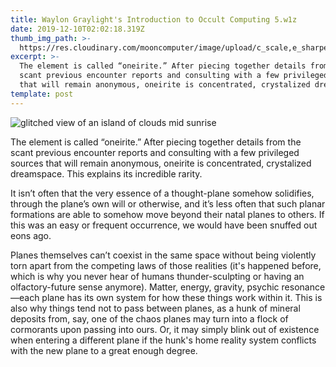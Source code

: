 ```yaml
---
title: Waylon Graylight's Introduction to Occult Computing 5.w1z
date: 2019-12-10T02:02:18.319Z
thumb_img_path: >-
  https://res.cloudinary.com/mooncomputer/image/upload/c_scale,e_sharpen:100,h_300,q_auto:best/v1575943367/Moon%20Computer%20Blog/W1Z/Waylon%20Graylight/waylon-graylight-occult-compute-5--igor-kasalovic-xvcBxlOp8LM-unsplash--glitched-2.jpg
excerpt: >-
  The element is called “oneirite.” After piecing together details from the
  scant previous encounter reports and consulting with a few privileged sources
  that will remain anonymous, oneirite is concentrated, crystalized dreamspace.
template: post
---
```

![glitched view of an island of clouds mid sunrise](https://res.cloudinary.com/mooncomputer/image/upload/c_scale,e_sharpen:100,h_800,q_auto:best/v1575943367/Moon%20Computer%20Blog/W1Z/Waylon%20Graylight/waylon-graylight-occult-compute-5--igor-kasalovic-xvcBxlOp8LM-unsplash--glitched-2.jpg "Waylon Graylight's Introduction to Occult Computing 5")

The element is called “oneirite.” After piecing together details from the scant previous encounter reports and consulting with a few privileged sources that will remain anonymous, oneirite is concentrated, crystalized dreamspace. This explains its incredible rarity.

It isn’t often that the very essence of a thought-plane somehow solidifies, through the plane’s own will or otherwise, and it’s less often that such planar formations are able to somehow move beyond their natal planes to others. If this was an easy or frequent occurrence, we would have been snuffed out eons ago. 

Planes themselves can’t coexist in the same space without being violently torn apart from the competing laws of those realities (it's happened before, which is why you never hear of humans thunder-sculpting or having an olfactory-future sense anymore). Matter, energy, gravity, psychic resonance—each plane has its own system for how these things work within it. This is also why things tend not to pass between planes, as a hunk of mineral deposits from, say, one of the chaos planes may turn into a flock of cormorants upon passing into ours. Or, it may simply blink out of existence when entering a different plane if the hunk's home reality system conflicts with the new plane to a great enough degree.
